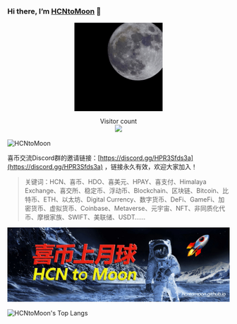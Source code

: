 ### Hi there, I’m [HCNtoMoon](https://hcntomoon.github.io/) 👋 

<div align="center">
  <img data-target="animated-image.replacedImage" alt="HCNtoMoon" class="AnimatedImagePlayer-animatedImage" src="https://raw.githubusercontent.com/HCNtoMoon/HCNtoMoon.github.io/gh-pages/images/about/HCNtoMoon_logo.gif?raw=true" width="200" height="200" style="display: block; opacity: 1;">
</div>


<p align="center"> 
  Visitor count<br>
  <img src="https://profile-counter.glitch.me/hcntomoon/count.svg" />
</p>




![HCNtoMoon](https://github-readme-stats.vercel.app/api?username=hcntomoon&show_icons=true&theme=transparent)




喜币交流Discord群的邀请链接：[https://discord.gg/HPR3Sfds3a](https://discord.gg/HPR3Sfds3a) ，链接永久有效，欢迎大家加入！


> 关键词：HCN、喜币、HDO、喜美元、HPAY、喜支付、Himalaya Exchange、喜交所、稳定币、浮动币、Blockchain、区块链、Bitcoin、比特币、ETH、以太坊、Digital Currency、数字货币、DeFi、GameFi、加密货币、虚拟货币、Coinbase、Metaverse、元宇宙、NFT、非同质化代币、摩根家族、SWIFT、美联储、USDT……


![喜币上月球 HCN to Moon图片](https://github.com/HCNtoMoon/HCNtoMoon.github.io/raw/gh-pages/images/about/HCNtoMoon.jpg "喜币上月球")

![HCNtoMoon's Top Langs](https://github-readme-stats.vercel.app/api/top-langs/?username=hcntomoon&layout=compact)
